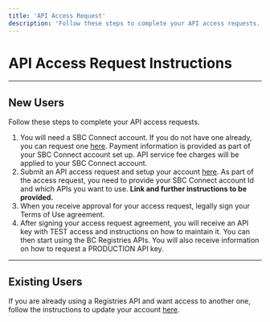```yaml
---
title: 'API Access Request'
description: 'Follow these steps to complete your API access requests.'
---
```


# API Access Request Instructions

---

## New Users

Follow these steps to complete your API access requests.

1. You will need a SBC Connect account. If you do not have one already, you can request one <a href="https://apps.bconline.gov.bc.ca/AccountSetup/index.jsp?mode=new" target="_blank">here</a>. Payment information is provided as part of your SBC Connect account set up. API service fee charges will be applied to your SBC Connect account.
2. Submit an API access request and setup your account <a href="https://www.bcregistry.ca/business/auth/setup-account" target="_blank">here</a>. As part of the access request, you need to provide your SBC Connect account Id and which APIs you want to use. **Link and further instructions to be provided.**
3. When you receive approval for your access request, legally sign your Terms of Use agreement.
4. After signing your access request agreement, you will receive an API key with TEST access and instructions on how to maintain it. You can then start using the BC Registries APIs. You will also receive information on how to request a PRODUCTION API key.

---

## Existing Users

If you are already using a Registries API and want access to another one, follow the instructions to update your account <a href="https://www.bcregistry.ca/business/auth/setup-account" target="_blank">here</a>.
